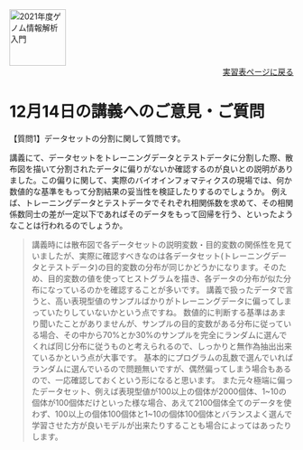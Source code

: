 <img src="https://lh3.googleusercontent.com/pw/AM-JKLVhTn_UySwMdfMwXvoq8l3VN7IkrY9cwtH2YJVMxAlMznUBWC9IpFtgPRIyfAXru4oykkYD-1WjWi0Ao5XgkB9JICvzDBcfn0L_5X2_KOOppsURK5DfSifCC-s7Vx5oQrBUn_BNWn_hfAPdhlVbKQGE=w1097-h235-no?authuser=0" alt="2021年度ゲノム情報解析入門" height="100px" align="middle">

<div align="right"><a href="https://github.com/CropEvol/lecture#section2">実習表ページに戻る</a></div>

# 12月14日の講義へのご意見・ご質問

【質問1】データセットの分割に関して質問です。

講義にて、データセットをトレーニングデータとテストデータに分割した際、散布図を描いて分割されたデータに偏りがないか確認するのが良いとの説明がありました。この偏りに関して、実際のバイオインフォマティクスの現場では、何か数値的な基準をもって分割結果の妥当性を検証したりするのでしょうか。
例えば、トレーニングデータとテストデータでそれぞれ相関係数を求めて、その相関係数同士の差が一定以下であればそのデータをもって回帰を行う、といったようなことは行われるのでしょうか。

> 講義時には散布図で各データセットの説明変数・目的変数の関係性を見ていましたが、実際に確認すべきなのは各データセット(トレーニングデータとテストデータ)の目的変数の分布が同じかどうかになります。そのため、目的変数の値を使ってヒストグラムを描き、各データの分布が似た分布になっているのかを確認することが多いです。
> 講義で扱ったデータで言うと、高い表現型値のサンプルばかりがトレーニングデータに偏ってしまっていたりしていないかという点ですね。
> 数値的に判断する基準はあまり聞いたことがありませんが、サンプルの目的変数がある分布に従っている場合、その中から70%とか30%のサンプルを完全にランダムに選んでくれば同じ分布に従うものと考えられるので、しっかりと無作為抽出出来ているかという点が大事です。
> 基本的にプログラムの乱数で選んでいればランダムに選んでいるので問題無いですが、偶然偏ってしまう場合もあるので、一応確認しておくという形になると思います。
> また元々極端に偏ったデータセット、例えば表現型値が100以上の個体が2000個体、1~10の個体が100個体だけといった様な場合、あえて2100個体全てのデータを使わず、100以上の個体100個体と1~10の個体100個体とバランスよく選んで学習させた方が良いモデルが出来たりすることも場合によってはあったりします。